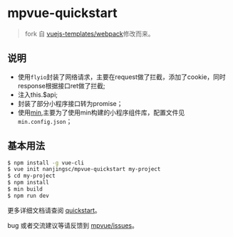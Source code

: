 # mpvue-quickstart

> fork 自 [vuejs-templates/webpack](https://github.com/vuejs-templates/webpack)修改而来。

## 说明
* 使用`flyio`封装了网络请求，主要在request做了拦截，添加了cookie，同时response根据接口ret做了拦截;
* 注入this.$api;
* 封装了部分小程序接口转为promise；
* 使用[min](https://meili.github.io/min/),主要为了使用min构建的小程序组件库，配置文件见`min.config.json`；


## 基本用法
``` bash
$ npm install -g vue-cli
$ vue init nanjingsc/mpvue-quickstart my-project
$ cd my-project
$ npm install
$ min build
$ npm run dev
```

更多详细文档请查阅 [quickstart](http://mpvue.com/mpvue/quickstart/)。

bug 或者交流建议等请反馈到 [mpvue/issues](https://github.com/Meituan-Dianping/mpvue/issues)。
